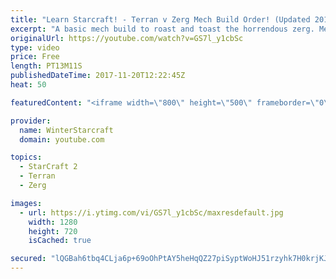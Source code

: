 ```yaml
---
title: "Learn Starcraft! - Terran v Zerg Mech Build Order! (Updated 2018)"
excerpt: "A basic mech build to roast and toast the horrendous zerg. Meant for lower level players looking for some direction! -- Watch live at https://www.twitch.tv/wintergaming"
originalUrl: https://youtube.com/watch?v=GS7l_y1cbSc
type: video
price: Free
length: PT13M11S
publishedDateTime: 2017-11-20T12:22:45Z
heat: 50

featuredContent: "<iframe width=\"800\" height=\"500\" frameborder=\"0\" src=\"https://www.youtube.com/embed/GS7l_y1cbSc\" allow=\"accelerometer; autoplay; encrypted-media; gyroscope; picture-in-picture\" allowfullscreen></iframe>"

provider:
  name: WinterStarcraft
  domain: youtube.com

topics:
  - StarCraft 2
  - Terran
  - Zerg

images:
  - url: https://i.ytimg.com/vi/GS7l_y1cbSc/maxresdefault.jpg
    width: 1280
    height: 720
    isCached: true

secured: "lQGBah6tbq4CLja6p+69oOhPtAY5heHqQZ27piSyptWoHJ51rzyhk7H0krjKJi4EMm+a+rzrdeTWQWPA+5eTdUOfJUAwjoXd9kwAmivpRyWiKU3PpGDORXjBXk1BL8hhr/k9/J2wPPEf1q3HTIajs2kuXJNY92Sv0Ndd+Nve0+jhYZRWquAIpGnv0Qfkes6j3sq3wHLDG7Z60a/Z/EoFJ2HiGBZw+gHQpHW8kerBSHLP3aySV00e9/x0eiovyNkp91QX51tCVgpg3lQsj7A+cZrwTurml5eUsimv9VPbTK6g6Nmemb5pV+rkPr7u/T9evG8aRHiVageJiFrFsPC8xaZauQ8PY1tLexNSNfYsK6ftyszXY/8MtnxqphZZ0RlJfpd1zxT0fKu4OK8sDZ7hMwXAHj7nj+8AgqmTe7qmXmg=;vk9b/3rfZa7K/NpytQdG2w=="
---
```


